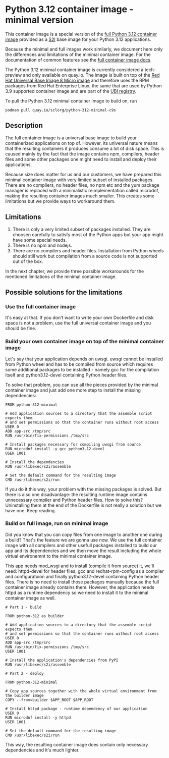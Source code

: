 Python 3.12 container image - minimal version
============================================

This container image is a special version of the [full Python 3.12 container image](https://github.com/sclorg/s2i-python-container/tree/master/3.12)
provided as a [S2I](https://github.com/openshift/source-to-image) base image for your Python 3.12 applications.

Because the minimal and full images work similarly, we document here only the differences and limitations
of the minimal container image. For the documentation of common features see the [full container image docs](https://github.com/sclorg/s2i-python-container/tree/master/3.12).

The Python 3.12 minimal container image is currently considered a tech-preview and only available on quay.io.
The image is built on top of the [Red Hat Universal Base Image 8 Micro image](https://catalog.redhat.com/software/containers/ubi8-micro/601a84aadd19c7786c47c8ea)
and therefore uses the RPM packages from Red Hat Enterprise Linux, the same that are used by Python 3.9 supported container image and are part of the [UBI registry](https://www.redhat.com/en/blog/introducing-red-hat-universal-base-image).

To pull the Python 3.12 minimal container image to build on, run

```
podman pull quay.io/sclorg/python-312-minimal-c9s
```

Description
-----------

The full container image is a universal base image to build your containerized applications on top of. However, its universal nature
means that the resulting containers it produces consume a lot of disk space. This is caused mainly by the fact that the image contains
npm, compilers, header files and some other packages one might need to install and deploy their applications.

Because size does matter for us and our customers, we have prepared this minimal container image with very limited subset
of installed packages. There are no compilers, no header files, no npm etc and the yum package manager is replaced with a minimalistic
reimplementation called microdnf, making the resulting container images much smaller. This creates some limitations
but we provide ways to workaround them.

Limitations
-----------

1. There is only a very limited subset of packages installed. They are choosen carefully to satisfy most of the Python apps but your app might have some special needs.
1. There is no npm and nodejs.
1. There are no compilers and header files. Installation from Python wheels should still work but compilation from a source code is not supported out of the box.

In the next chapter, we provide three possible workarounds for the mentioned limitations of the minimal container image.

Possible solutions for the limitations
--------------------------------------

### Use the full container image

It's easy at that. If you don't want to write your own Dockerfile and disk space is not a problem, use
the full universal container image and you should be fine.

### Build your own container image on top of the minimal container image

Let's say that your application depends on uwsgi. uwsgi cannot be installed from Python wheel and has to be
compiled from source which requires some additional packages to be installed - namely gcc for the compilation
itself and python3.12-devel containing Python header files.

To solve that problem, you can use all the pieces provided by the minimal container image and just add one more
step to install the missing dependencies:

```
FROM python-312-minimal

# Add application sources to a directory that the assemble script expects them
# and set permissions so that the container runs without root access
USER 0
ADD app-src /tmp/src
RUN /usr/bin/fix-permissions /tmp/src

# Install packages necessary for compiling uwsgi from source
RUN microdnf install -y gcc python3.12-devel
USER 1001

# Install the dependencies
RUN /usr/libexec/s2i/assemble

# Set the default command for the resulting image
CMD /usr/libexec/s2i/run
```

If you do it this way, your problem with the missing packages is solved. But there is also one disadvantage: the resulting
runtime image contains unnecessary compiler and Python header files. How to solve this? Uninstalling them at the end
of the Dockerfile is not really a solution but we have one. Keep reading.

### Build on full image, run on minimal image

Did you know that you can copy files from one image to another one during a build? That's the feature we are gonna use now.
We use the full container image with all compilers and other usefull packages installed to build our app and its dependencies
and we then move the result including the whole virtual environemnt to the minimal container image.

This app needs mod_wsgi and to install (compile it from source) it, we'll need: httpd-devel for header files, gcc and redhat-rpm-config
as a compiler and configuratuion and finally python3.12-devel containing Python header files. There is no need to install those packages
manually because the full container image already contains them. However, the application needs httpd as a runtime dependency
so we need to install it to the minimal container image as well.

```
# Part 1 - build

FROM python-312 as builder

# Add application sources to a directory that the assemble script expects them
# and set permissions so that the container runs without root access
USER 0
ADD app-src /tmp/src
RUN /usr/bin/fix-permissions /tmp/src
USER 1001

# Install the application's dependencies from PyPI
RUN /usr/libexec/s2i/assemble

# Part 2 - deploy

FROM python-312-minimal

# Copy app sources together with the whole virtual environment from the builder image
COPY --from=builder $APP_ROOT $APP_ROOT

# Install httpd package - runtime dependency of our application
USER 0
RUN microdnf install -y httpd
USER 1001

# Set the default command for the resulting image
CMD /usr/libexec/s2i/run
```

This way, the resulting container image does contain only necessary dependencies and it's much lighter.
